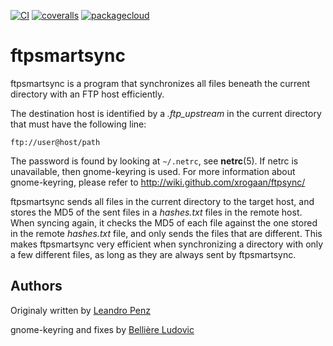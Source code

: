 [![CI](https://github.com/lpenz/ftpsmartsync/actions/workflows/ci.yml/badge.svg)](https://github.com/lpenz/ftpsmartsync/actions/workflows/ci.yml)
[![coveralls](https://coveralls.io/repos/github/lpenz/ftpsmartsync/badge.svg?branch=main)](https://coveralls.io/github/lpenz/ftpsmartsync?branch=main)
[![packagecloud](https://img.shields.io/badge/deb-packagecloud.io-844fec.svg)](https://packagecloud.io/app/lpenz/debian/search?q=ftpsmartsync)


# ftpsmartsync

ftpsmartsync is a program that synchronizes all files beneath the current
directory with an FTP host efficiently.

The destination host is identified by a *.ftp\_upstream* in the current
directory that must have the following line:

    ftp://user@host/path

The password is found by looking at `~/.netrc`, see **netrc**(5). If
netrc is unavailable, then gnome-keyring is used. For more information
about gnome-keyring, please refer to
<http://wiki.github.com/xrogaan/ftpsync/>

ftpsmartsync sends all files in the current directory to the target host, and
stores the MD5 of the sent files in a *hashes.txt* files in the remote
host. When syncing again, it checks the MD5 of each file against the one
stored in the remote *hashes.txt* file, and only sends the files that
are different. This makes ftpsmartsync very efficient when synchronizing a
directory with only a few different files, as long as they are always
sent by ftpsmartsync.


## Authors

Originaly written by [Leandro Penz](http://lpenz.github.com)

gnome-keyring and fixes by [Bellière Ludovic](http://github.com/xrogaan)

